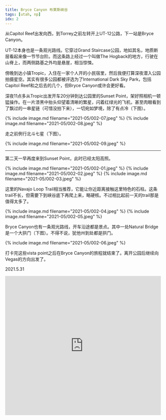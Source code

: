 ```yaml
---
title: Bryce Canyon 布莱斯峡谷
tags: [utah, np]
idx: 2
---
```


从Capitol Reef出发向西，到Torrey之前左转开上UT-12公路，下一站是Bryce Canyon。

UT-12本身也是一条观光路线。它穿过Grand Staircase公园，地如其名，地质断层看起来像一节节台阶。而这条路上经过一个叫做The Hogback的地方，行驶在山脊上，而两侧路基之外均是悬崖，相当惊悚。

傍晚到达小镇Tropic，入住在一家个人开的小民宿里，然后我便打算深夜潜入公园拍摄星空。其实有很多公园都被评选为了International Dark Sky Park，包括Capitol Reef和之后去的几个，但Bryce Canyon或许会更好看。

深夜11点多从Tropic出发开车20分钟到达公园里的Sunset Point，架好照相机一顿猛操作。在一片漆黑中抬头仰望着清晰的繁星，闪着红绿光的飞机，甚至肉眼看到了飘过的一串星链（可惜没拍下来），一切宛如梦境，除了有点冷（下图）。

{% include image.md filename="2021-05/002-07.jpeg" %}
{% include image.md filename="2021-05/002-08.jpeg" %}

走之前例行北斗七星（下图）。

{% include image.md filename="2021-05/002-09.jpeg" %}

---

第二天一早再度来到Sunset Point，此时已经太阳高照。

{% include image.md filename="2021-05/002-01.jpeg" %}
{% include image.md filename="2021-05/002-02.jpeg" %}
{% include image.md filename="2021-05/002-03.jpeg" %}

这里的Navajo Loop Trail相当推荐，它能让你近距离接触这里特色的石柱。这条trail不长，但需要下到峡谷底下再爬上来，略硬核。不过相比起前一天的trail那是值得太多了。

{% include image.md filename="2021-05/002-04.jpeg" %}
{% include image.md filename="2021-05/002-05.jpeg" %}

Bryce Canyon也有一条观光路线，开车沿途都是景点。其中一处Natural Bridge是一个大拱门（下图）。不得不说，犹他州到处都是拱门。

{% include image.md filename="2021-05/002-06.jpeg" %}

打卡完这些vista point之后在Bryce Canyon的旅程就结束了。离开公园后继续向Vegas的方向出发了。

2021.5.31

<iframe src="https://www.google.com/maps/embed?pb=!1m14!1m8!1m3!1d404753.0889357465!2d-112.3087857!3d37.5754738!3m2!1i1024!2i768!4f13.1!3m3!1m2!1s0x87356bc602c3eb2d%3A0x6be9d8fbbeac6d06!2sBryce%20Canyon%20National%20Park!5e0!3m2!1sen!2sus!4v1652162827120!5m2!1sen!2sus" width="100%" height="450" style="border:0;" allowfullscreen="" loading="lazy" referrerpolicy="no-referrer-when-downgrade"></iframe>
